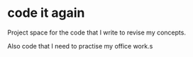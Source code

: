 code it again
===========

Project space for the code that I write to revise my concepts.

Also code that I need to practise my office work.s
